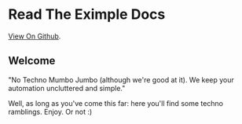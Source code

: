 # Read The Eximple Docs

[View On Github](https://docunid.github.io/).

## Welcome

"No Techno Mumbo Jumbo (although we're good at it). We keep your automation uncluttered and simple."

Well, as long as you've come this far: here you'll find some techno ramblings. Enjoy. Or not :)
